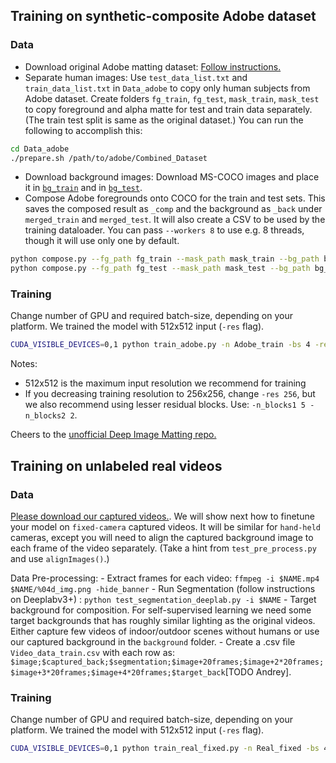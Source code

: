 ## Training on synthetic-composite Adobe dataset ##

### Data ###

- Download original Adobe matting dataset: [Follow instructions.](https://sites.google.com/view/deepimagematting)
- Separate human images: Use `test_data_list.txt` and `train_data_list.txt` in `Data_adobe` to copy only human subjects from Adobe dataset. Create folders `fg_train`, `fg_test`, `mask_train`, `mask_test` to copy foreground and alpha matte for test and train data separately. (The train test split is same as the original dataset.) You can run the following to accomplish this:
```bash
cd Data_adobe
./prepare.sh /path/to/adobe/Combined_Dataset
```
- Download background images: Download MS-COCO images and place it in [`bg_train`](http://images.cocodataset.org/zips/test2017.zip) and in [`bg_test`](http://images.cocodataset.org/zips/val2017.zip).
- Compose Adobe foregrounds onto COCO for the train and test sets. This saves the composed result as `_comp` and the background as `_back` under `merged_train` and `merged_test`. It will also create a CSV to be used by the training dataloader. You can pass `--workers 8` to use e.g. 8 threads, though it will use only one by default.
```bash
python compose.py --fg_path fg_train --mask_path mask_train --bg_path bg_train --out_path merged_train --out_csv Adobe_train_data.csv
python compose.py --fg_path fg_test --mask_path mask_test --bg_path bg_test --out_path merged_test
```


### Training ###

Change number of GPU and required batch-size, depending on your platform. We trained the model with 512x512 input (`-res` flag).

```bash
CUDA_VISIBLE_DEVICES=0,1 python train_adobe.py -n Adobe_train -bs 4 -res 512
```

Notes:
- 512x512 is the maximum input resolution we recommend for training
- If you decreasing training resolution to 256x256, change `-res 256`, but we also recommend using lesser residual blocks. Use: `-n_blocks1 5 -n_blocks2 2`.

Cheers to the [unofficial Deep Image Matting repo.](https://github.com/foamliu/Deep-Image-Matting-PyTorch)

## Training on unlabeled real videos ##

### Data ###

[Please download our captured videos.](https://drive.google.com/drive/folders/1j3BMrRFhFpfzJAe6P2WDtfanoeSCLPiq?usp=sharing). We will show next how to finetune your model on `fixed-camera` captured videos. It will be similar for `hand-held` cameras, except you will need to align the captured background image to each frame of the video separately. (Take a hint from `test_pre_process.py` and use `alignImages()`.) 

Data Pre-processing: 
	- Extract frames for each video: `ffmpeg -i $NAME.mp4 $NAME/%04d_img.png -hide_banner`
	- Run Segmentation (follow instructions on Deeplabv3+) : `python test_segmentation_deeplab.py -i $NAME`
	- Target background for composition. For self-supervised learning we need some target backgrounds that has roughly similar lighting as the original videos. Either capture few videos of indoor/outdoor scenes without humans or use our captured background in the `background` folder.
	- Create a .csv file `Video_data_train.csv` with each row as: `$image;$captured_back;$segmentation;$image+20frames;$image+2*20frames;$image+3*20frames;$image+4*20frames;$target_back`[TODO Andrey].

### Training ###

Change number of GPU and required batch-size, depending on your platform. We trained the model with 512x512 input (`-res` flag).

```bash
CUDA_VISIBLE_DEVICES=0,1 python train_real_fixed.py -n Real_fixed -bs 4 -res 512 -init_model Models/syn-comp-adobe-trainset/net_epoch_64.pth
```

